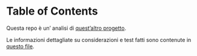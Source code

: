 
# Table of Contents



Questa repo è un&rsquo; analisi di [quest&rsquo;altro progetto](https://github.com/Matteocaroleo/IsoTrapezoid).  

Le informazioni dettagliate su considerazioni e test fatti sono contenute in [questo file](https://github.com/jeanbtrd/analisi-codice/blob/main/Form%20Esercitazione.odt).  

